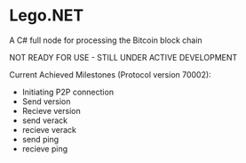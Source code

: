 # Lego.NET
A C# full node for processing the Bitcoin block chain

NOT READY FOR USE - STILL UNDER ACTIVE DEVELOPMENT

Current Achieved Milestones (Protocol version 70002):

* Initiating P2P connection
* Send version
* Recieve version
* send verack
* recieve verack
* send ping
* recieve ping
